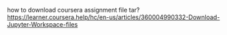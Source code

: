 how to download coursera assignment file tar?
https://learner.coursera.help/hc/en-us/articles/360004990332-Download-Jupyter-Workspace-files
